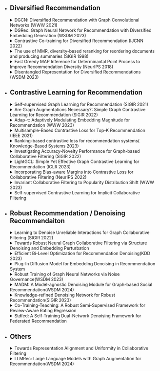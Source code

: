 + ## Diversified Recommendation
    <details>
  　<summary>DGCN: Diversified Recommendation with Graph Convolutional Networks (WWW 2021)</summary>

    - [[paper]](https://dl.acm.org/doi/abs/10.1145/3442381.3449835) [[code]](https://github.com/tsinghua-fib-lab/DGCN)
    </details>


    <details>
  　<summary>DGRec: Graph Neural Network for Recommendation with Diversified Embedding Generation (WSDM 2023)</summary>

    - 類似度が最小になるように隣接ノードのアイテムをサンプリング，カテゴリ内のアイテム数が少ないアイテムが重要になるように重みづけ
    - [[paper]](https://arxiv.org/abs/2211.10486) [[code]](https://github.com/YangLiangwei/DGRec)
    </details>


    <details>
  　<summary>Contrastive Co-training for Diversified Recommendation (IJCNN 2022)</summary>

    - 普通のグラフと対照学習用のグラフで共同学習
    - 対照学習に用いるアイテムを相互作用数の逆数やカテゴリ数の逆数の比率でサンプリング
    - [[paper]](https://www.amazon.science/publications/contrastive-so-training-for-diversified-recommendation)
    </details>


    <details> 
  　<summary>The use of MMR, diversity-based reranking for reordering documents and producing summaries (SIGIR 1998)</summary>

    - 多様性のベースライン
    - 後処理による並べ替え
    - [[paper]](https://dl.acm.org/doi/10.1145/290941.291025)
    </details>


    <details>
  　<summary>Fast Greedy MAP Inference for Determinantal Point Process to Improve Recommendation Diversity (NeurIPS 2018)</summary>

    - 多様性のベースライン2
    - 後処理による並べ替え
    - [[paper]](https://arxiv.org/abs/1709.05135)
    </details>


    <details>
  　<summary>Disentangled Representation for Diversified Recommendations (WSDM 2023)</summary>

    - 識別器を用いてカテゴリに依存する表現と依存しない表現を獲得
    - [[paper]](https://arxiv.org/abs/2301.05492) [[code]](https://github.com/Xiaoyinggit/DCRS)
    </details>

+ ## Contrastive Learning for Recommendation 

  <details>
  <summary>Self-supervised Graph Learning for Recommendation (SIGIR 2021)</summary>

  - 対照学習を用いた推薦システムのベースとなる論文
  - グラフに2種類の拡張を加えたそれぞれのユーザ同士・アイテム同士を比較
  - 拡張はノードドロップアウト、エッジドロップアウト、ランダムウォークの3種類
  - [[paper]](https://arxiv.org/abs/2010.10783) [[code]](https://github.com/wujcan/SGL-Torch)
  </details>


  <details>
  <summary>Are Graph Augmentations Necessary?: Simple Graph Contrastive Learning for Recommendation (SIGIR 2022)</summary>

  - グラフの拡張の代わりに各層の埋め込みベクトルにノイズを加えてデータ拡張
  - [[paper]](https://arxiv.org/abs/2112.08679) [[code]](https://github.com/Coder-Yu/QRec)
  </details>

  <details>
  <summary>Adap-τ: Adaptively Modulating Embedding Magnitude for Recommendation (WWW 2023)</summary>

  - 対照損失で用いるハイパーパラメータ$\tau$の値をスコアから自動的に決定する
  - [[paper]](https://arxiv.org/abs/2302.04775) [[code]](https://github.com/junkangwu/Adap_tau)
  </details>

  <details>
  <summary>Multisample-Based Contrastive Loss for Top-K Recommendation (IEEE 2021)</summary>

  - [[paper]](https://ieeexplore.ieee.org/document/9609670) [[code]](https://github.com/haotangxjtu/MSCL)
  </details>

  <details>
  <summary>Ranking-based contrastive loss for recommendation systems( Knowledge-Based Systems 2023)</summary>

  - [[paper]](https://www.sciencedirect.com/science/article/pii/S095070512201276X) [[code]](https://github.com/haotangxjtu/RCL)
  </details>

  <details>
  <summary>Investigating Accuracy-Novelty Performance for Graph-based Collaborative Filtering (SIGIR 2022)</summary>

  - 正規化係数の値を変える
  - より高次の要素を取り込んだ埋め込みを得られ、新規性向上
  - [[paper]](https://arxiv.org/abs/2204.12326)
  </details>


  <details>
  <summary>LightGCL: Simple Yet Effective Graph Contrastive Learning for Recommendation (ICLR 2023)</summary>

  - [[paper]](https://arxiv.org/abs/2302.08191) [[code]](https://github.com/HKUDS/LightGCL)
  </details>

  <details>
  <summary>Incorporating Bias-aware Margins into Contrastive Loss for Collaborative Filtering (NeurIPS 2022)</summary>

  - インタラクション数のみを考慮した推薦でマージンを取る
  - [[paper]](https://arxiv.org/abs/2210.11054) [[code]](https://github.com/anzhang314/BC-Loss)
  </details>

  <details>
  <summary>Invariant Collaborative Filtering to Popularity Distribution Shift (WWW 2023)</summary>

  - 推薦の要因を人気による要因とアイテムそのものによる要因に分割
  - [[paper]](https://arxiv.org/abs/2302.05328) [[code]](https://github.com/anzhang314/InvCF)
  </details>

  <details>
  <summary>Self-supervised Contrastive Learning for Implicit Collaborative Filtering</summary>

  - [[paper]](https://arxiv.org/pdf/2403.07265)
  </details>

+ ## Robust Recommendation / Denoising Recommendaiton 

  <details>
  <summary>Learning to Denoise Unreliable Interactions for Graph Collaborative Filtering (SIGIR 2022)</summary>

  - 1回畳み込んだ後のユーザとアイテムのスコアが低い場合ノイズとしてエッジを削除
  - 多様性を維持するためにユーザと未観測のアイテム間のエッジを追加
  - [[paper]](https://dl.acm.org/doi/abs/10.1145/3477495.3531889) [[code]](https://github.com/ChangxinTian/RGCF)
  </details>

  <details>
  <summary>Towards Robust Neural Graph Collaborative Filtering via Structure Denoising and Embedding Perturbation</summary>

  - 埋め込みベクトルにノイズを与える際に自分以外の埋め込みベクトルを使用
  - [[paper]](https://dl.acm.org/doi/10.1145/3568396)
  </details>

  <details>
  <summary>Efficient Bi-Level Optimization for Recommendation Denoising(KDD 2023)</summary>

  - [[paper]](https://arxiv.org/abs/2210.10321) [[code]](https://github.com/CoderWZW/BOD)
  </details>

  <details>
  <summary>Plug-In Diffusion Model for Embedding Denoising in Recommendation System</summary>

  - [[paper]](https://arxiv.org/abs/2401.06982)
  </details>


  <details>
  <summary>Robust Training of Graph Neural Networks via Noise Governance(WSDM 2023)</summary>

  - [[paper]](https://arxiv.org/abs/2211.06614) [[code]](https://github.com/GhostQ99/RobustTrainingGNN)
  </details>

  <details>
  <summary>MADM: A Model-agnostic Denoising Module for Graph-based Social Recommendation(WSDM 2024)</summary>

  - [[paper]](https://dl.acm.org/doi/10.1145/3616855.3635784)
  </details>

  <details>
  <summary>Knowledge-refined Denoising Network for Robust Recommendation(SIGIR 2023)</summary>

  - [[paper]](https://arxiv.org/abs/2304.14987) [[code]](https://github.com/xj-zhu98/KRDN)
  </details>

  <details>
  <summary>Co-Training-Teaching: A Robust Semi-Supervised Framework for Review-Aware Rating Regression</summary>

  - [[paper]](https://dl.acm.org/doi/10.1145/3625391) [[code]](https://github.com/PennykkLu/CoT2)
  </details>


  <details>
  <summary>Stdfed: A Self-Training Dual-Network Denoising Framework for Federated Recommendation</summary>

  - [[paper]](https://papers.ssrn.com/sol3/papers.cfm?abstract_id=4743671) [[code]](https://github.com/lgxccc/STDFed)
  </details>

+ ## Others
  <details>
  <summary>Towards Representation Alignment and Uniformity in Collaborative Filtering</summary>

  - AlignmentとUniformityを直接最適化する損失関数を提案
  - [[paper]](https://arxiv.org/abs/2206.12811) [[code]](https://github.com/THUwangcy/DirectAU)
  </details>

  <details>
  <summary>LLMRec: Large Language Models with Graph Augmentation for Recommendation(WSDM 2024)</summary>

  - [[paper]](https://arxiv.org/abs/2311.00423) [[code]](https://github.com/HKUDS/LLMRec)
  </details>

<!-- --------[template]

<details>
<summary></summary>

- [[paper]]() [[code]]()
</details>

-------- -->
